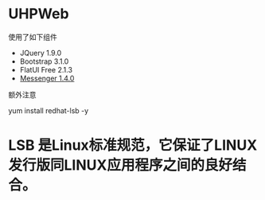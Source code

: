 # UHPWeb

使用了如下组件

* JQuery 1.9.0
* Bootstrap 3.1.0
* FlatUI Free 2.1.3
* [Messenger 1.4.0](https://github.com/HubSpot/messenger)


额外注意

yum install redhat-lsb -y 
# LSB 是Linux标准规范，它保证了LINUX发行版同LINUX应用程序之间的良好结合。
